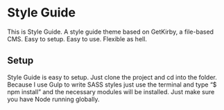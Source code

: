 # Style Guide

This is Style Guide. A style guide theme based on GetKirby, a file-based CMS.
Easy to setup. Easy to use. Flexible as hell.

## Setup

Style Guide is easy to setup. Just clone the project and cd into the folder. Because I use Gulp to write SASS styles just use the terminal and type “$ npm install” and the necessary modules will be installed. Just make sure you have Node running globally.
